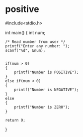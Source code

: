 # positive
#include<stdio.h>
 
int main()
{
    int num;
     
    /* Read number from user */
    printf("Enter any number: ");
    scanf("%d", &num);
     
 
    if(num > 0)
    {
        printf("Number is POSITIVE");
    }
    else if(num < 0)
    {
        printf("Number is NEGATIVE");
    }
    else
    {
        printf("Number is ZERO");
    }
 
    return 0;
} 

